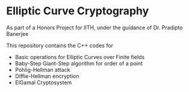 # Elliptic Curve Cryptography
As part of a Honors Project for IITH, under the guidance of Dr. Pradipto Banerjee 

This repository contains the C++ codes for 
* Basic operations for Elliptic Curves over Finite fields 
* Baby-Step Giant-Step algorithm for order of a point
* Pohlig-Hellman attack 
* Diffie-Hellman encryption
* ElGamal Cryptosystem 
